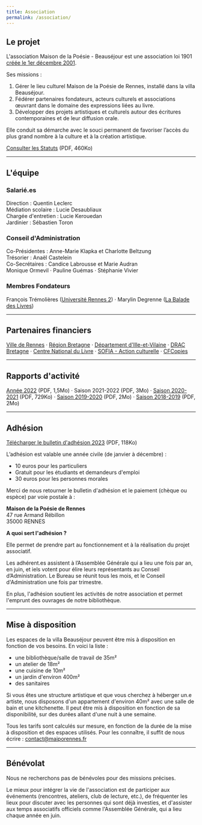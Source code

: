 ```yaml
---
title: Association
permalink: /association/
---
```

## Le projet

L'association Maison de la Poésie - Beauséjour est une association loi 1901 [créée le 1er décembre 2001](https://www.journal-officiel.gouv.fr/pages/associations-detail-annonce/?q.id=id:202100490776).

Ses missions :  

1. Gérer le lieu culturel Maison de la Poésie de Rennes, installé dans la villa Beauséjour.
2. Fédérer partenaires fondateurs, acteurs culturels et associations œuvrant dans le domaine des expressions liées au livre.
3. Développer des projets artistiques et culturels autour des écritures contemporaines et de leur diffusion orale.

Elle conduit sa démarche avec le souci permanent de favoriser l’accès du plus grand nombre à la culture et à la création artistique.

[Consulter les Statuts](/imgs/statuts-valid-s-ag-01-07-2021.pdf) (PDF, 460Ko)

- - -

## L'équipe

### Salarié.es

Direction : Quentin Leclerc\
Médiation scolaire : Lucie Desaubliaux\
Chargée d'entretien : Lucie Kerouedan\
Jardinier : Sébastien Toron

### Conseil d'Administration

Co-Présidentes : Anne-Marie Klapka et Charlotte Beltzung\
Trésorier : Anaël Castelein\
Co-Secrétaires : Candice Labrousse et Marie Audran\
Monique Ormevil &middot; Pauline Guémas &middot; Stéphanie Vivier

### Membres Fondateurs

François Trémolières ([Université Rennes 2](http://www.univ-rennes2.fr/)) &middot; Marylin Degrenne ([La Balade des Livres](http://www.la-balade-des-livres.fr/)) 

- - -

## Partenaires financiers

[Ville de Rennes](https://metropole.rennes.fr/) &middot; [Région Bretagne](https://www.bretagne.bzh/) &middot; [Département d'Ille-et-Vilaine](https://www.ille-et-vilaine.fr/) &middot; [DRAC Bretagne](http://www.culture.gouv.fr/Regions/Drac-Bretagne) &middot; [Centre National du Livre](https://centrenationaldulivre.fr/) &middot; [SOFIA - Action culturelle](https://www.la-sofia.org/) &middot; [CFCopies](https://www.cfcopies.com/)

- - -

## Rapports d'activité[](/docs/2020-2021_RapportActivite.pdf)

[Année 2022](/imgs/2022-rapportactivite.pdf) (PDF, 1,5Mo) &middot; Saison 2021-2022 (PDF, 3Mo) &middot; [Saison 2020-2021](/imgs/2021_rapportactivit-_ecran.pdf) (PDF, 729Ko) &middot; [Saison 2019-2020](/imgs/2019-2020_rapportactivite_web.pdf) (PDF, 2Mo) &middot; [Saison 2018-2019](/imgs/2019_final_screen_rapport-d-activit-.pdf) (PDF, 2Mo)

- - -

## Adhésion

[Télécharger le bulletin d'adhésion 2023](/imgs/bulletin-d-adh-sion-2023.pdf) (PDF, 118Ko)

L’adhésion est valable une année civile (de janvier à décembre) :

* 10 euros pour les particuliers
* Gratuit pour les étudiants et demandeurs d'emploi
* 30 euros pour les personnes morales

Merci de nous retourner le bulletin d'adhésion et le paiement (chèque ou espèce) par voie postale à :

**Maison de la Poésie de Rennes**\
47 rue Armand Rébillon\
35000 RENNES

**A quoi sert l'adhésion ?**

Elle permet de prendre part au fonctionnement et à la réalisation du projet associatif.

Les adhérent.es assistent à l’Assemblée Générale qui a lieu une fois par an, en juin, et iels votent pour élire leurs représentants au Conseil d’Administration. Le Bureau se réunit tous les mois, et le Conseil d'Administration une fois par trimestre.

En plus, l'adhésion soutient les activités de notre association et permet l'emprunt des ouvrages de notre bibliothèque.

- - -

## Mise à disposition

Les espaces de la villa Beauséjour peuvent être mis à disposition en fonction de vos besoins. En voici la liste : 

* une bibliothèque/salle de travail de 35m²
* un atelier de 18m²
* une cuisine de 10m²
* un jardin d'environ 400m²
* des sanitaires

Si vous êtes une structure artistique et que vous cherchez à héberger un.e artiste, nous disposons d'un appartement d'environ 40m² avec une salle de bain et une kitchenette. Il peut être mis à disposition en fonction de sa disponibilité, sur des durées allant d'une nuit à une semaine.

Tous les tarifs sont calculés sur mesure, en fonction de la durée de la mise à disposition et des espaces utilisés. Pour les connaître, il suffit de nous écrire : contact@maiporennes.fr

- - -

## Bénévolat

Nous ne recherchons pas de bénévoles pour des missions précises. 

Le mieux pour intégrer la vie de l'association est de participer aux événements (rencontres, ateliers, club de lecture, etc.), de fréquenter les lieux pour discuter avec les personnes qui sont déjà investies, et d'assister aux temps associatifs officiels comme l'Assemblée Générale, qui a lieu chaque année en juin.